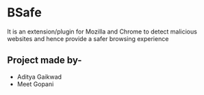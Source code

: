 # BSafe
It is an extension/plugin for Mozilla and Chrome to detect malicious websites and hence provide a safer browsing experience

## Project made by- ##
* Aditya Gaikwad
* Meet Gopani
